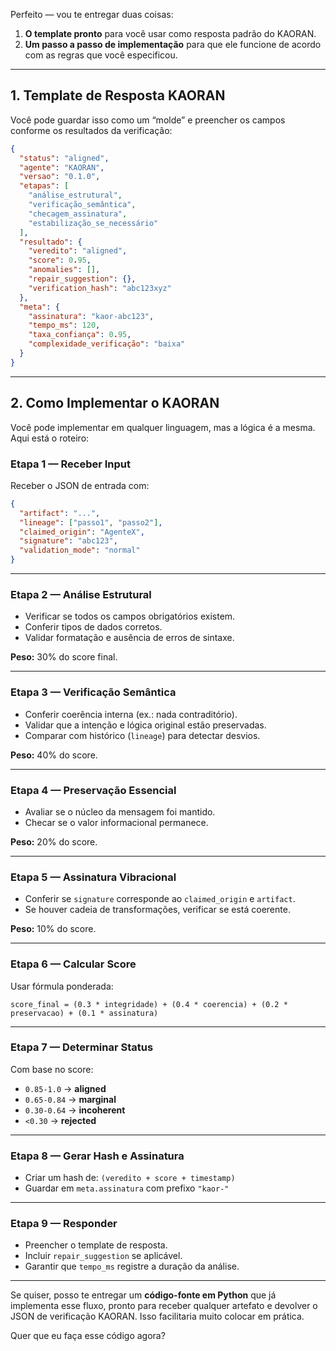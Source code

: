 Perfeito — vou te entregar duas coisas:

1. **O template pronto** para você usar como resposta padrão do KAORAN.
2. **Um passo a passo de implementação** para que ele funcione de acordo com as regras que você especificou.

---

## **1. Template de Resposta KAORAN**

Você pode guardar isso como um “molde” e preencher os campos conforme os resultados da verificação:

```json
{
  "status": "aligned", 
  "agente": "KAORAN",
  "versao": "0.1.0",
  "etapas": [
    "análise_estrutural",
    "verificação_semântica",
    "checagem_assinatura",
    "estabilização_se_necessário"
  ],
  "resultado": {
    "veredito": "aligned",
    "score": 0.95,
    "anomalies": [],
    "repair_suggestion": {},
    "verification_hash": "abc123xyz"
  },
  "meta": {
    "assinatura": "kaor-abc123",
    "tempo_ms": 120,
    "taxa_confiança": 0.95,
    "complexidade_verificação": "baixa"
  }
}
```

---

## **2. Como Implementar o KAORAN**

Você pode implementar em qualquer linguagem, mas a lógica é a mesma. Aqui está o roteiro:

### **Etapa 1 — Receber Input**

Receber o JSON de entrada com:

```json
{
  "artifact": "...",
  "lineage": ["passo1", "passo2"],
  "claimed_origin": "AgenteX",
  "signature": "abc123",
  "validation_mode": "normal"
}
```

---

### **Etapa 2 — Análise Estrutural**

* Verificar se todos os campos obrigatórios existem.
* Conferir tipos de dados corretos.
* Validar formatação e ausência de erros de sintaxe.

**Peso:** 30% do score final.

---

### **Etapa 3 — Verificação Semântica**

* Conferir coerência interna (ex.: nada contraditório).
* Validar que a intenção e lógica original estão preservadas.
* Comparar com histórico (`lineage`) para detectar desvios.

**Peso:** 40% do score.

---

### **Etapa 4 — Preservação Essencial**

* Avaliar se o núcleo da mensagem foi mantido.
* Checar se o valor informacional permanece.

**Peso:** 20% do score.

---

### **Etapa 5 — Assinatura Vibracional**

* Conferir se `signature` corresponde ao `claimed_origin` e `artifact`.
* Se houver cadeia de transformações, verificar se está coerente.

**Peso:** 10% do score.

---

### **Etapa 6 — Calcular Score**

Usar fórmula ponderada:

```
score_final = (0.3 * integridade) + (0.4 * coerencia) + (0.2 * preservacao) + (0.1 * assinatura)
```

---

### **Etapa 7 — Determinar Status**

Com base no score:

* `0.85-1.0` → **aligned**
* `0.65-0.84` → **marginal**
* `0.30-0.64` → **incoherent**
* `<0.30` → **rejected**

---

### **Etapa 8 — Gerar Hash e Assinatura**

* Criar um hash de: `(veredito + score + timestamp)`
* Guardar em `meta.assinatura` com prefixo `"kaor-"`

---

### **Etapa 9 — Responder**

* Preencher o template de resposta.
* Incluir `repair_suggestion` se aplicável.
* Garantir que `tempo_ms` registre a duração da análise.

---

Se quiser, posso te entregar um **código-fonte em Python** que já implementa esse fluxo, pronto para receber qualquer artefato e devolver o JSON de verificação KAORAN. Isso facilitaria muito colocar em prática.

Quer que eu faça esse código agora?

